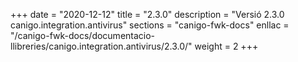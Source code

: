 +++
date        = "2020-12-12"
title       = "2.3.0"
description = "Versió 2.3.0 canigo.integration.antivirus"
sections    = "canigo-fwk-docs"
enllac		= "/canigo-fwk-docs/documentacio-llibreries/canigo.integration.antivirus/2.3.0/"
weight		= 2
+++
